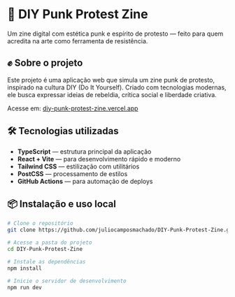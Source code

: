 # 🧷 DIY Punk Protest Zine

Um zine digital com estética punk e espírito de protesto — feito para quem acredita na arte como ferramenta de resistência.

## ✊ Sobre o projeto

Este projeto é uma aplicação web que simula um zine punk de protesto, inspirado na cultura DIY (Do It Yourself). Criado com tecnologias modernas, ele busca expressar ideias de rebeldia, crítica social e liberdade criativa.

Acesse em: [diy-punk-protest-zine.vercel.app](https://diy-punk-protest-zine.vercel.app)

## 🛠️ Tecnologias utilizadas

- **TypeScript** — estrutura principal da aplicação
- **React + Vite** — para desenvolvimento rápido e moderno
- **Tailwind CSS** — estilização com utilitários
- **PostCSS** — processamento de estilos
- **GitHub Actions** — para automação de deploys

## 📦 Instalação e uso local

```bash
# Clone o repositório
git clone https://github.com/juliocamposmachado/DIY-Punk-Protest-Zine.git

# Acesse a pasta do projeto
cd DIY-Punk-Protest-Zine

# Instale as dependências
npm install

# Inicie o servidor de desenvolvimento
npm run dev
